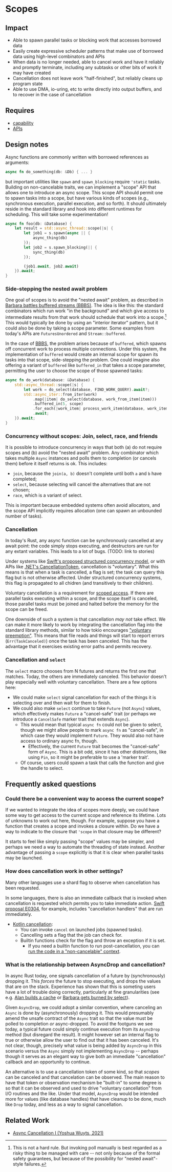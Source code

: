 # Scopes

## Impact

* Able to spawn parallel tasks or blocking work that accesses borrowed data
* Easily create expressive scheduler patterns that make use of borrowed data using high-level combinators and APIs
* When data is no longer needed, able to cancel work and have it reliably and promptly terminate, including any subtasks or other bits of work it may have created
* Cancellation does not leave work "half-finished", but reliably cleans up program state
* Able to use DMA, io-uring, etc to write directly into output buffers, and to recover in the case of cancellation

## Requires

* [capability](./scopes/capability.md)
* [APIs](./scopes/api.md)

## Design notes

Async functions are commonly written with borrowed references as arguments:

```rust
async fn do_something(db: &Db) { ... }
```

but important utilities like `spawn` and `spawn_blocking` require `'static` tasks. Building on non-cancelable traits, we can implement a "scope" API that allows one to introduce an async scope. This scope API should permit one to spawn tasks into a scope, but have various kinds of scopes (e.g., synchronous execution, parallel execution, and so forth). It should ultimately reside in the standard library and hook into different runtimes for scheduling. This will take some experimentation!

```rust
async fn foo(db: &Database) {
    let result = std::async_thread::scope(|s| {
        let job1 = s.spawn(async || {
            async_thing(db)
        });
        let job2 = s.spawn_blocking(|| {
            sync_thing(db)
        });

        (job1.await, job2.await)
    }).await;
}
```

### Side-stepping the nested await problem

One goal of scopes is to avoid the "nested await" problem, as described in [Barbara battles buffered streams (BBBS)][bbbs]. The idea is like this: the standard combinators which run work "in the background" and which give access to intermediate results from that work should schedule that work into a scope.[^hard] This would typically be done by using an "interior iterator" pattern, but it could also be done by taking a scope parameter. Some examples from today's APIs are `FuturesUnordered` and `Stream::buffered`.

[^hard]: This is not a hard rule. But invoking poll manually is best regarded as a risky thing to be managed with care -- not only because of the formal safety guarantees, but because of the possibility for "nested await"-style failures.

[bbbs]: https://rust-lang.github.io/wg-async/vision/status_quo/barbara_battles_buffered_streams.html
[`buffered`]: https://docs.rs/futures/0.3.15/futures/prelude/stream/trait.StreamExt.html#method.buffered

In the case of [BBBS], the problem arises because of `buffered`, which spawns off concurrent work to process multiple connections. Under this system, the implementation of `buffered` would create an internal scope for spawn its tasks into that scope, side-stepping the problem. One could imagine also offering a variant of `buffered` like `buffered_in` that takes a scope parameter, permitting the user to choose the scope of those spawned tasks:

```rust
async fn do_work(database: &Database) {
    std::async_thread::scope(|s| {
        let work = do_select(database, FIND_WORK_QUERY).await?;
        std::async_iter::from_iter(work)
            .map(|item| do_select(database, work_from_item(item)))
            .buffered_in(5, scope)
            .for_each(|work_item| process_work_item(database, work_item))
            .await;
    }).await;
}
```

### Concurrency without scopes: Join, select, race, and friends

It is possible to introduce concurrency in ways that both (a) do not require scopes and (b) avoid the "nested await" problem. Any combinator which takes multiple `Async` instances and polls them to completion (or cancels them) before it itself returns is ok. This includes:

- `join`, because the `join(a, b)` doesn't complete until both `a` and `b` have completed;
- `select`, because selecting will cancel the alternatives that are not chosen;
- `race`, which is a variant of select.

This is important because embedded systems often avoid allocators, and the scope API implicitly requires allocation (one can spawn an unbounded number of tasks).

### Cancellation

In today's Rust, any async function can be synchronously cancelled at any await point: the code simply stops executing, and destructors are run for any extant variables. This leads to a lot of bugs. (TODO: link to stories)

Under systems like [Swift's proposed structured concurrency model](https://github.com/apple/swift-evolution/blob/main/proposals/0304-structured-concurrency.md), or with APIs like [.NET's CancellationToken](https://docs.microsoft.com/en-us/dotnet/api/system.threading.cancellationtoken?view=net-5.0), cancellation is "voluntary". What this means is that when a task is cancelled, a flag is set; the task can query this flag but is not otherwise affected. Under structured concurrency systems, this flag is propagated to all chidren (and transitively to their children).

[preemption]: https://tokio.rs/blog/2020-04-preemption

Voluntary cancellation is a requirement for [scoped access](./scoped.md). If there are parallel tasks executing within a scope, and the scope itself is canceled, those parallel tasks must be joined and halted before the memory for the scope can be freed.

One downside of such a system is that cancellation _may not_ take effect. We can make it more likely to work by integrating the cancellation flag into the standard library methods, similar to how tokio encourages ["voluntary preemption"][preemption]. This means that file reads and things will start to report errors (`Err(TaskCanceled)`) once the task has been canceled. This has the advantage that it exercises existing error paths and permits recovery.

### Cancellation and `select`

The `select` macro chooses from N futures and returns the first one that matches. Today, the others are immediately canceled. This behavior doesn't play especially well with voluntary cancellation. There are a few options here:

- We could make `select` signal cancellation for each of the things it is selecting over and then wait for them to finish.
- We could also make `select` continue to take `Future` (not `Async`) values, which effectively makes `Future` a "cancel-safe" trait (or perhaps we introduce a `CancelSafe` marker trait that extends `Async`).
  - This would mean that typical `async fn` could not be given to select, though we might allow people to mark `async fn` as "cancel-safe", in which case they would implement `Future`. They would also not have access to ordinary async fn, though.
    - Effectively, the current `Future` trait becomes the "cancel-safe" form of `Async`. This is a bit odd, since it has other distinctions, like using `Pin`, so it might be preferable to use a 'marker trait'.
  - Of course, users could spawn a task that calls the function and give the handle to select.

## Frequently asked questions

### Could there be a convenient way to access the current scope?

If we wanted to integrate the idea of scopes more deeply, we could have some way to get access to the current scope and reference its lifetime. Lots of unknowns to work out here, though. For example, suppose you have a function that creates a scope and invokes a closure within. Do we have a way to indicate to the closure that `'scope` in that closure may be different?

It starts to feel like simply passing "scope" values may be simpler, and perhaps we need a way to automate the threading of state instead. Another advantage of passing a `scope` explicitly is that it is clear when parallel tasks may be launched.

### How does cancellation work in other settings?

Many other languages use a shard flag to observe when cancellation has been requested.

In some languages, there is also an immediate callback that is invoked when cancellation is requested which permits you to take immediate action. [Swift proposal E0304](https://github.com/apple/swift-evolution/blob/main/proposals/0304-structured-concurrency.md#cancellation-handlers), for example, includes "cancellation handlers" that are run immediately.

* [Kotlin cancellation](https://kotlinlang.org/docs/cancellation-and-timeouts.html):
    * You can invoke `cancel` on launched jobs (spawned tasks).
    * Cancelling sets a flag that the job can check for.
    * Builtin functions check for the flag and throw an exception if it is set.
        * If you need a builtin function to run post-cancellation, you can [run the code in a "non-cancelable" context](https://kotlinlang.org/docs/cancellation-and-timeouts.html#run-non-cancellable-block).

### What is the relationship between AsyncDrop and cancellation?

In async Rust today, one signals cancellation of a future by (synchronously) dropping it. This _forces_ the future to stop executing, and drops the values that are on the stack. Experience has shown that this is someting users have a lot of trouble doing correctly, particularly at fine granularities (see e.g. [Alan builds a cache](../submitted_stories/status_quo/alan_builds_a_cache.md) or [Barbara gets burned by select](../submitted_stories/status_quo/barbara_gets_burned_by_select.md)).

Given `AsyncDrop`, we could adopt a similar convention, where canceling an `Async` is done by (asynchronously) dropping it. This would presumably amend the unsafe contract of the `Async` trait so that the value must be polled to completion _or_ async-dropped. To avoid the footguns we see today, a typical future could simply continue execution from its `AsyncDrop` method (but disregard the result). It might however set an internal flag to true or otherwise allow the user to find out that it has been canceled. It's not clear, though, precisely what value is being added by `AsyncDrop` in this scenario versus the `Async` simply not implementing `AsyncDrop` -- perhaps though it serves as an elegant way to give both an immediate "cancellation" callback and an opportunity to continue.

An alternative is to use a cancellation token of some kind, so that _scopes_ can be canceled and that cancelation can be observed. The main reason to have that token or observation mechanism be "built-in" to some degree is so that it can be observed and used to drive "voluntary cancellation" from I/O routines and the like. Under that model, `AsyncDrop` would be intended more for values (like database handles) that have cleanup to be done, much like `Drop` today, and less as a way to signal cancellation.

## Related Work

- [Async Cancellation I (Yoshua Wuyts, 2021)](https://blog.yoshuawuyts.com/async-cancellation-1/)
